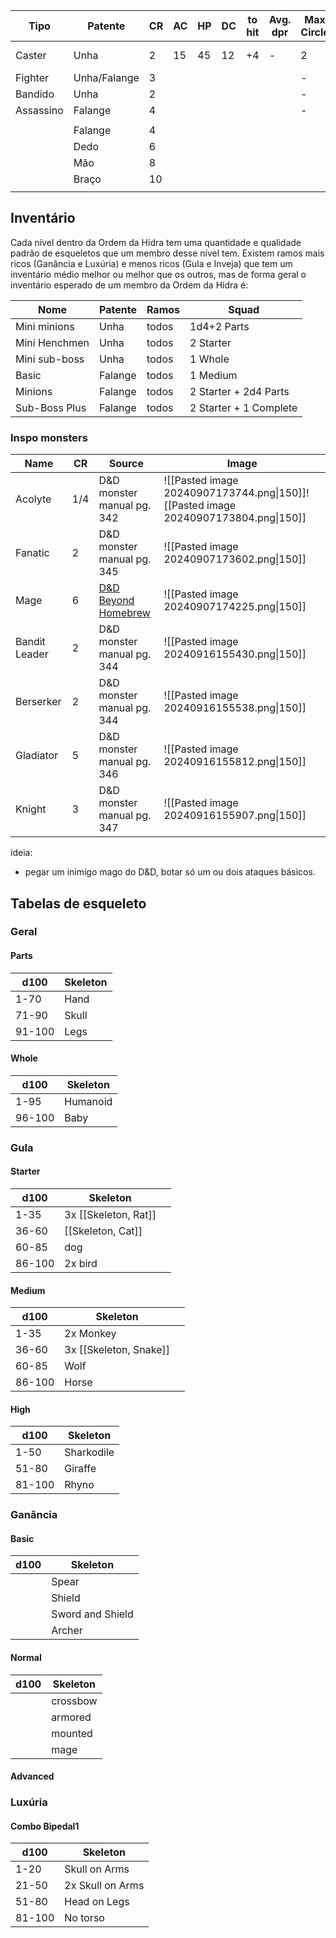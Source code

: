 

| Tipo      | Patente      | CR  | AC  | HP  | DC  | to hit | Avg. dpr | Max Circle | Ficha           |
| --------- | ------------ | --- | --- | --- | --- | ------ | -------- | ---------- | --------------- |
| Caster    | Unha         | 2   | 15  | 45  | 12  | +4     | -        | 2          | [[Hidra, Caster]] |
| Fighter   | Unha/Falange | 3   |     |     |     |        |          | -          |                 |
| Bandido   | Unha         | 2   |     |     |     |        |          | -          |                 |
| Assassino | Falange      | 4   |     |     |     |        |          | -          |                 |
|           |              |     |     |     |     |        |          |            |                 |
|           | Falange      | 4   |     |     |     |        |          |            |                 |
|           | Dedo         | 6   |     |     |     |        |          |            |                 |
|           | Mão          | 8   |     |     |     |        |          |            |                 |
|           | Braço        | 10  |     |     |     |        |          |            |                 |
|           |              |     |     |     |     |        |          |            |                 |
  
## Inventário
Cada nível dentro da Ordem da Hidra tem uma quantidade e qualidade padrão de esqueletos que um membro desse nível tem. Existem ramos mais ricos (Ganância e Luxúria) e menos ricos (Gula e Inveja) que tem um inventário médio melhor ou melhor que os outros, mas de forma geral o inventário esperado de um membro da Ordem da Hidra é:

| Nome          | Patente | Ramos | Squad                  |
| ------------- | ------- | ----- | ---------------------- |
| Mini minions  | Unha    | todos | 1d4+2 Parts            |
| Mini Henchmen | Unha    | todos | 2 Starter              |
| Mini sub-boss | Unha    | todos | 1 Whole                |
| Basic         | Falange | todos | 1 Medium               |
| Minions       | Falange | todos | 2 Starter + 2d4 Parts  |
| Sub-Boss Plus | Falange | todos | 2 Starter + 1 Complete |

### Inspo monsters

| Name          | CR  | Source                                                               | Image                                                                              |
| ------------- | --- | -------------------------------------------------------------------- | ---------------------------------------------------------------------------------- |
| Acolyte       | 1/4 | D&D monster manual pg. 342                                           | ![[Pasted image 20240907173744.png\|150]]![[Pasted image 20240907173804.png\|150]] |
| Fanatic       | 2   | D&D monster manual pg. 345                                           | ![[Pasted image 20240907173602.png\|150]]                                          |
| Mage          | 6   | [D&D Beyond Homebrew](https://www.dndbeyond.com/monsters/16947-mage) | ![[Pasted image 20240907174225.png\|150]]                                          |
| Bandit Leader | 2   | D&D monster manual pg. 344                                           | ![[Pasted image 20240916155430.png\|150]]                                          |
| Berserker     | 2   | D&D monster manual pg. 344                                           | ![[Pasted image 20240916155538.png\|150]]                                          |
| Gladiator     | 5   | D&D monster manual pg. 346                                           | ![[Pasted image 20240916155812.png\|150]]                                          |
| Knight        | 3   | D&D monster manual pg. 347                                           | ![[Pasted image 20240916155907.png\|150]]                                          |

ideia:
- pegar um inimigo mago do D&D, botar só um ou dois ataques básicos.

## Tabelas de esqueleto

### Geral

#### Parts
| d100   | Skeleton |
| ------ | -------- |
| 1-70   | Hand     |
| 71-90  | Skull    |
| 91-100 | Legs     |

#### Whole
| d100   | Skeleton |
| ------ | -------- |
| 1-95   | Humanoid |
| 96-100 | Baby     |

### Gula
#### Starter
| d100   | Skeleton                   |     |
| ------ | -------------------------- | --- |
| 1-35   | 3x [[Skeleton, Rat]] |     |
| 36-60  | [[Skeleton, Cat]]          |     |
| 60-85  | dog                        |     |
| 86-100 | 2x bird                    |     |

#### Medium
| d100   | Skeleton               |     |
| ------ | ---------------------- | --- |
| 1-35   | 2x Monkey              |     |
| 36-60  | 3x [[Skeleton, Snake]] |     |
| 60-85  | Wolf                   |     |
| 86-100 | Horse                  |     |

#### High
| d100   | Skeleton   |
| ------ | ---------- |
| 1-50   | Sharkodile |
| 51-80  | Giraffe    |
| 81-100 | Rhyno      |

### Ganância
#### Basic
| d100 | Skeleton         |
| ---- | ---------------- |
|      | Spear            |
|      | Shield           |
|      | Sword and Shield |
|      | Archer           |

#### Normal
| d100 | Skeleton |
| ---- | -------- |
|      | crossbow |
|      | armored  |
|      | mounted  |
|      | mage     |

#### Advanced


### Luxúria
#### Combo Bipedal1
| d100   | Skeleton         |
| ------ | ---------------- |
| 1-20   | Skull on Arms    |
| 21-50  | 2x Skull on Arms |
| 51-80  | Head on Legs     |
| 81-100 | No torso         |

